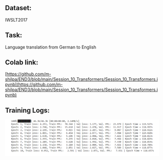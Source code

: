 ## Dataset: 
IWSLT2017

## Task: 
Language translation from German to English

## Colab link: 
[https://github.com/m-shilpa/END3/blob/main/Session_10_Transformers/Session_10_Transformers.ipynb](https://github.com/m-shilpa/END3/blob/main/Session_10_Transformers/Session_10_Transformers.ipynb)

## Training Logs:
![training logs](images/training_logs.PNG)
